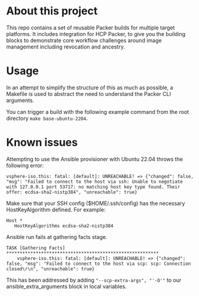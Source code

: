 # About this project
This repo contains a set of reusable Packer builds for multiple target platforms.
It includes integration for HCP Packer, to give you the building blocks to demonstrate core workflow challenges around image management including revocation and ancestry.

# Usage
In an attempt to simplify the structure of this as much as possible, a Makefile is used to abstract the need to understand the Packer CLI arguments.

You can trigger a build with the following example command from the root directory `make base-ubuntu-2204`.

# Known issues
Attempting to use the Ansible provisioner with Ubuntu 22.04 throws the following error:
```
vsphere-iso.this: fatal: [default]: UNREACHABLE! => {"changed": false, "msg": "Failed to connect to the host via ssh: Unable to negotiate with 127.0.0.1 port 53717: no matching host key type found. Their offer: ecdsa-sha2-nistp384", "unreachable": true}
```

Make sure that your SSH config ($HOME/.ssh/config) has the necessary HostKeyAlgorithm defined. For example:
```
Host *
   HostKeyAlgorithms ecdsa-sha2-nistp384
```

Ansible run fails at gathering facts stage.
```
TASK [Gathering Facts] *********************************************************
    vsphere-iso.this: fatal: [default]: UNREACHABLE! => {"changed": false, "msg": "Failed to connect to the host via scp: scp: Connection closed\r\n", "unreachable": true}
```
This has been addressed by adding `"--scp-extra-args", "'-O'"` to our ansible_extra_arguments block in local variables.